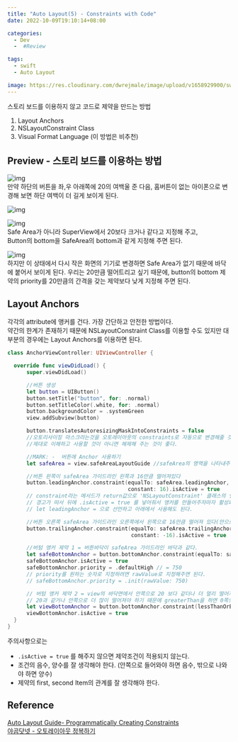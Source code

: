 ```yaml
---
title: "Auto Layout(5) - Constraints with Code"
date: 2022-10-09T19:10:14+08:00

categories:
  - Dev
  -  #Review

tags:
  - swift
  - Auto Layout

image: https://res.cloudinary.com/dwrejmale/image/upload/v1658929900/swift_dpaoqx.png #the-creative-exchange-d2zvqp3fpro-unsplash.jpg
---
```


스토리 보드를 이용하지 않고 코드로 제약을 만드는 방법

1. Layout Anchors
2. NSLayoutConstraint Class
3. Visual Format Language (이 방법은 비추천)

## Preview - 스토리 보드를 이용하는 방법

![img](/post/swift/221009-1.png)  
만약 하단의 버튼을 좌,우 아래쪽에 20의 여백울 준 다음, 홈버튼이 없는 아이폰으로 변경해 보면 하단 여백이 더 길게 보이게 된다.

![img](/post/swift/221009-2.png)

![img](/post/swift/221009-3.png)  
Safe Area가 아니라 SuperView에서 20보다 크거나 같다고 지정해 주고,  
Button의 bottom을 SafeArea의 bottom과 같게 지정해 주면 된다.

![img](/post/swift/221009-4.png)  
하지만 이 상태에서 다시 작은 화면의 기기로 변경하면 Safe Area가 없기 때문에 바닥에 붙어서 보이게 된다.
우리는 20만큼 떨어트리고 싶기 때문에, button의 bottom 제약의 priority를 20만큼의 간격을 갖는 제약보다 낮게 지정해 주면 된다.

## Layout Anchors

각각의 attribute에 앵커를 건다. 가장 간단하고 안전한 방법이다.  
약간의 한계가 존재하기 때문에 NSLayoutConstraint Class를 이용할 수도 있지만 대부분의 경우에는 Layout Anchors를 이용하면 된다.

```swift
class AnchorViewController: UIViewController {

  override func viewDidLoad() {
      super.viewDidLoad()

      //버튼 생성
      let button = UIButton()
      button.setTitle("button", for: .normal)
      button.setTitleColor(.white, for: .normal)
      button.backgroundColor = .systemGreen
      view.addSubview(button)

      button.translatesAutoresizingMaskIntoConstraints = false
      //오토리사이징 마스크라는것을 오토레이아웃의 constraints로 자동으로 변경해줄 것인지
      //제대로 이해하고 사용할 것이 아니면 해제해 주는 것이 좋다.

      //MARK: -  버튼에 Anchor 사용하기
      let safeArea = view.safeAreaLayoutGuide //safeArea의 영역을 나타내주는 가이드

      //버튼 왼쪽이 safeArea 가이드라인 왼쪽과 16만큼 떨어져있다
      button.leadingAnchor.constraint(equalTo: safeArea.leadingAnchor,
                                      constant: 16).isActive = true
      // constraint라는 메서드가 return값으로 'NSLayoutConstraint' 클래스의 인스턴스를 만들어 주기 때문에
      // 경고가 떠서 뒤에 .isActive = true 를 넣어줘서 앵커를 만들어주자마자 활성화 시켜준다
      // let leadingAnchor = 으로 선언하고 아래에서 사용해도 된다.

      //버튼 오른쪽 safeArea 가이드라인 오른쪽에서 왼쪽으로 16만큼 떨어져 있다(안으로 들어와야 하기 때문에 음수)
      button.trailingAnchor.constraint(equalTo: safeArea.trailingAnchor,
                                       constant: -16).isActive = true

      //버텀 앵커 제약 1 = 버튼바닥이 safeArea 가이드라인 바닥과 같다.
      let safeBottomAnchor = button.bottomAnchor.constraint(equalTo: safeArea.bottomAnchor)
      safeBottomAnchor.isActive = true
      safeBottomAnchor.priority = .defaultHigh // = 750
      // priority를 원하는 숫자로 지정하려면 rawValue로 지정해주면 된다.
      // safeBottomAnchor.priority = .init(rawValue: 750)

      // 버텀 앵커 제약 2 = view의 바닥면에서 안쪽으로 20 보다 같더나 더 멀리 떨어져있다 (안쪽으로 와야 하기 때문에 -이고)
      // 20과 같거나 안쪽으로 더 많이 떨어져야 하기 때문에 greaterThan을 하면 0쪽으로 이동하고, lessThan을 써야함
      let viewBottomAnchor = button.bottomAnchor.constraint(lessThanOrEqualTo: view.bottomAnchor, constant: -20)
      viewBottomAnchor.isActive = true
  }
}
```

주의사항으로는

- `.isActive = true` 를 해주지 않으면 제약조건이 적용되지 않는다.
- 조건의 음수, 양수를 잘 생각해야 한다. (안쪽으로 들어와야 하면 음수, 밖으로 나와야 하면 양수)
- 제약의 first, second Item의 관계를 잘 생각해야 한다.

## Reference

[Auto Layout Guide- Programmatically Creating Constraints](https://developer.apple.com/library/archive/documentation/UserExperience/Conceptual/AutolayoutPG/ProgrammaticallyCreatingConstraints.html#//apple_ref/doc/uid/TP40010853-CH16-SW1)  
[야곰닷넷 - 오토레이아웃 정복하기](https://yagom.net/courses/autolayout/lessons/debugging-auto-layout/)
